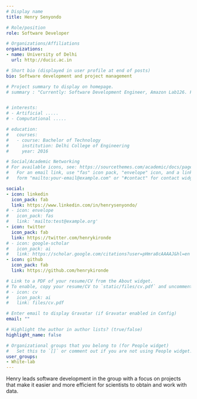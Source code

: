 ```yaml
---
# Display name
title: Henry Senyondo

# Role/position
role: Software Developer

# Organizations/Affiliations
organizations:
- name: University of Delhi
  url: http://ducic.ac.in

# Short bio (displayed in user profile at end of posts)
bio: Software development and project management 

# Project summary to display on homepage.
# summary : "Currently: Software Development Engineer, Amazon Lab126. Former Undergrad Software Developer ......."


# interests:
# - Artificial .....
# - Computational .....

# education:
#   courses:
#   - course: Bachelor of Technology
#     institution: Delhi College of Engineering
#     year: 2016

# Social/Academic Networking
# For available icons, see: https://sourcethemes.com/academic/docs/page-builder/#icons
#   For an email link, use "fas" icon pack, "envelope" icon, and a link in the
#   form "mailto:your-email@example.com" or "#contact" for contact widget.

social:
- icon: linkedin
  icon_pack: fab
  link: https://www.linkedin.com/in/henrysenyondo/
# - icon: envelope
#   icon_pack: fas
#   link: 'mailto:test@example.org'
- icon: twitter
  icon_pack: fab
  link: https://twitter.com/henrykironde
# - icon: google-scholar
#   icon_pack: ai
#   link: https://scholar.google.com/citations?user=pHmra8cAAAAJ&hl=en
- icon: github
  icon_pack: fab
  link: https://github.com/henrykironde

# Link to a PDF of your resume/CV from the About widget.
# To enable, copy your resume/CV to `static/files/cv.pdf` and uncomment the lines below.
# - icon: cv
#   icon_pack: ai
#   link: files/cv.pdf

# Enter email to display Gravatar (if Gravatar enabled in Config)
email: ""

# Highlight the author in author lists? (true/false)
highlight_name: false

# Organizational groups that you belong to (for People widget)
#   Set this to `[]` or comment out if you are not using People widget.
user_groups:
- White-lab
---
```


Henry leads software development in the group with a focus on projects that make it easier and more efficient for scientists to obtain and work with data.